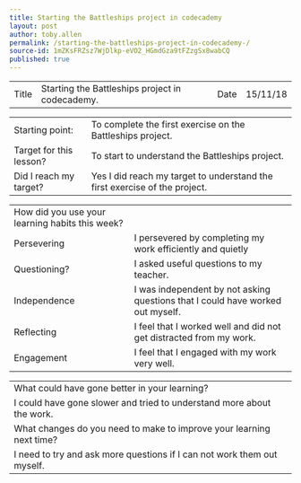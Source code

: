 ```yaml
---
title: Starting the Battleships project in codecademy 
layout: post
author: toby.allen
permalink: /starting-the-battleships-project-in-codecademy-/
source-id: 1mZKsFRZsz7WjDlkp-eVO2_HGmdGza9tFZzgSx8wabCQ
published: true
---
```

<table>
  <tr>
    <td>Title</td>
    <td>Starting the Battleships project in codecademy.</td>
    <td>Date</td>
    <td>15/11/18</td>
  </tr>
</table>


<table>
  <tr>
    <td>Starting point:</td>
    <td>To complete the first exercise on the Battleships project.</td>
  </tr>
  <tr>
    <td>Target for this lesson?</td>
    <td>To start to understand the Battleships project.</td>
  </tr>
  <tr>
    <td>Did I reach my target? </td>
    <td>Yes I did reach my target to understand the first exercise of the project.</td>
  </tr>
</table>


<table>
  <tr>
    <td>How did you use your learning habits this week?</td>
    <td></td>
  </tr>
  <tr>
    <td>Persevering</td>
    <td>I persevered by completing my work efficiently and quietly</td>
  </tr>
  <tr>
    <td>Questioning?</td>
    <td>I asked useful questions to my teacher.</td>
  </tr>
  <tr>
    <td>Independence</td>
    <td>I was independent by not asking questions that I could have worked out myself.</td>
  </tr>
  <tr>
    <td>Reflecting</td>
    <td>I feel that I worked well and did not get distracted from my work. </td>
  </tr>
  <tr>
    <td>Engagement</td>
    <td>I feel that I engaged with my work very well.</td>
  </tr>
</table>


<table>
  <tr>
    <td>What could have gone better in your learning?</td>
    <td></td>
  </tr>
  <tr>
    <td>I could have gone slower and tried to understand more about the work.
</td>
    <td></td>
  </tr>
  <tr>
    <td>What changes do you need to make to improve your learning next time?</td>
    <td></td>
  </tr>
  <tr>
    <td>I need to try and ask more questions if I can not work them out myself.</td>
    <td></td>
  </tr>
</table>


